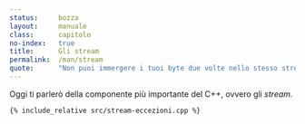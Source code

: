```yaml
---
status:     bozza
layout:     manuale
class:      capitolo
no-index:   true
title:      Gli stream
permalink:  /man/stream
quote:      "Non puoi immergere i tuoi byte due volte nello stesso stream"
---
```


Oggi ti parlerò della componente più importante del C++, ovvero gli *stream*.

```
{% include_relative src/stream-eccezioni.cpp %}
```

<!--

@todo: introdurre la gestione delle eccezioni

-->
